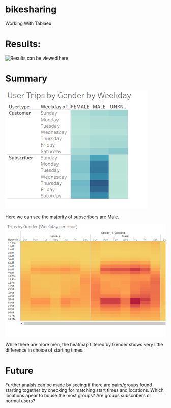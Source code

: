 # bikesharing
Working With Tablaeu

# Results:

![Results can be viewed here](https://public.tableau.com/app/profile/stephen.dini/viz/ClassAssignment_16551185358360/Story1?publish=yes)

# Summary

![Link to Image](/users.png)

Here we can see the majority of subscribers are Male. 

![Link to Image](/Starttimebygender.png)

While there are more men, the heatmap filtered by Gender shows very little difference in choice of starting times.

# Future

Further analsis can be made by seeing if there are pairs/groups found starting together by checking for matching start times and locations. Which locations apear to house the most groups? Are groups subscribers or normal users? 